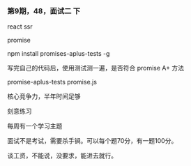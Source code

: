 ### 第9期，48，面试二 下


react  ssr


promise


npm install promises-aplus-tests -g

写完自己的代码后，使用测试测一遍，是否符合 promise A+ 方法

promise-aplus-tests promise.js



核心竞争力，半年时间足够

刻意练习

每周有一个学习主题

面试不是考试，需要杀手锏。可以每个题70分，有一题100分。

谈工资，不能说，没要求，能进去就行。
